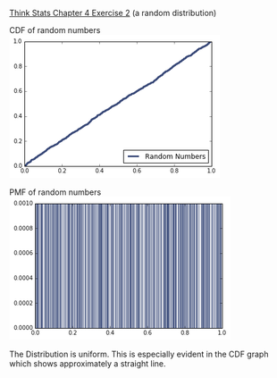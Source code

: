 [Think Stats Chapter 4 Exercise 2](http://greenteapress.com/thinkstats2/html/thinkstats2005.html#toc41) (a random distribution)

CDF of random numbers
![Actual PMF](cdf_04.png)

PMF of random numbers
![Biased and Actual PMF](pmf_04.png)

The Distribution is uniform.  This is especially evident in the CDF graph which shows approximately a straight line.
